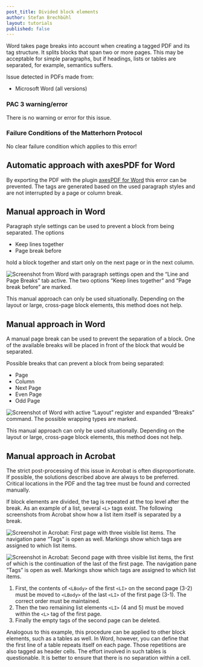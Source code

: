 ```yaml
---
post_title: Divided block elements
author: Stefan Brechbühl
layout: tutorials
published: false
---
```

Word takes page breaks into account when creating a tagged PDF and its tag structure. It splits blocks that span two or more pages. This may be acceptable for simple paragraphs, but if headings, lists or tables are separated, for example, semantics suffers.

Issue detected in PDFs made from:

- Microsoft Word (all versions)

### PAC 3 warning/error

There is no warning or error for this issue.

### Failure Conditions of the Matterhorn Protocol

No clear failure condition which applies to this error!

## Automatic approach with axesPDF for Word

By exporting the PDF with the plugin [axesPDF for Word](https://www.axes4.com/axespdf-for-word-overview.html) this error can be prevented. The tags are generated based on the used paragraph styles and are not interrupted by a page or column break.

## Manual approach in Word

Paragraph style settings can be used to prevent a block from being separated. The options

- Keep lines together
- Page break before

hold a block together and start only on the next page or in the next column.

![Screenshot from Word with paragraph settings open and the “Line and Page Breaks” tab active. The two options “Keep lines together” and “Page break before” are marked.](https://accessible-pdf.info/content/uploads/word-paragraph-page-break.png)

<div class="warning-block" markdown="1">
This manual approach can only be used situationally. Depending on the layout or large, cross-page block elements, this method does not help.
</div>

## Manual approach in Word

A manual page break can be used to prevent the separation of a block. One of the available breaks will be placed in front of the block that would be separated.

Possible breaks that can prevent a block from being separated:

- Page
- Column
- Next Page
- Even Page
- Odd Page

![Screenshot of Word with active “Layout” register and expanded “Breaks” command. The possible wrapping types are marked.](https://accessible-pdf.info/content/uploads/word-breaks.png)

<div class="warning-block" markdown="1">
This manual approach can only be used situationally. Depending on the layout or large, cross-page block elements, this method does not help.
</div>

## Manual approach in Acrobat

The strict post-processing of this issue in Acrobat is often disproportionate. If possible, the solutions described above are always to be preferred. Critical locations in the PDF and the tag tree must be found and corrected manually. 

If block elements are divided, the tag is repeated at the top level after the break. As an example of a list, several `<L>` tags exist. The following screenshots from Acrobat show how a list item itself is separated by a break.

![Screenshot in Acrobat: First page with three visible list items. The navigation pane “Tags” is open as well. Markings show which tags are assigned to which list items.](https://accessible-pdf.info/content/uploads/acrobat-liste-geteilt-1.png)

![Screenshot in Acrobat: Second page with three visible list items, the first of which is the continuation of the last of the first page. The navigation pane “Tags” is open as well. Markings show which tags are assigned to which list items.](https://accessible-pdf.info/content/uploads/acrobat-liste-geteilt-2.png) 

1. First, the contents of `<LBody>` of the first `<LI>` on the second page (3-2) must be moved to `<LBody>` of the last `<LI>` of the first page (3-1). The correct order must be maintained.
2. Then the two remaining list elements `<LI>` (4 and 5) must be moved within the `<L>` tag of the first page.
3. Finally the empty tags of the second page can be deleted.

Analogous to this example, this procedure can be applied to other block elements, such as a tables as well. In Word, however, you can define that the first line of a table repeats itself on each page. Those repetitions are also tagged as header cells. The effort involved in such tables is questionable. It is better to ensure that there is no separation within a cell.